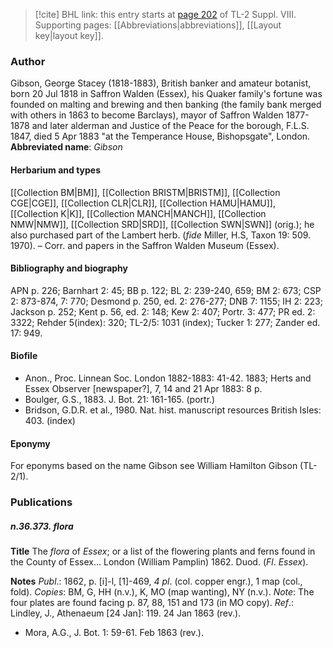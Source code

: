 > [!cite] BHL link: this entry starts at [page 202](https://www.biodiversitylibrary.org/page/33258680) of TL-2 Suppl. VIII.
> Supporting pages: [[Abbreviations|abbreviations]], [[Layout key|layout key]].

### Author

Gibson, George Stacey (1818-1883), British banker and amateur botanist, born 20 Jul 1818 in Saffron Walden (Essex), his Quaker family's fortune was founded on malting and brewing and then banking (the family bank merged with others in 1863 to become Barclays), mayor of Saffron Walden 1877-1878 and later alderman and Justice of the Peace for the borough, F.L.S. 1847, died 5 Apr 1883 "at the Temperance House, Bishopsgate", London. 
**Abbreviated name**: *Gibson*

#### Herbarium and types

[[Collection BM|BM]], [[Collection BRISTM|BRISTM]], [[Collection CGE|CGE]], [[Collection CLR|CLR]], [[Collection HAMU|HAMU]], [[Collection K|K]], [[Collection MANCH|MANCH]], [[Collection NMW|NMW]], [[Collection SRD|SRD]], [[Collection SWN|SWN]] (orig.); he also purchased part of the Lambert herb. (*fide* Miller, H.S, Taxon 19: 509. 1970). – Corr. and papers in the Saffron Walden Museum (Essex).

#### Bibliography and biography

APN p. 226; Barnhart 2: 45; BB p. 122; BL 2: 239-240, 659; BM 2: 673; CSP 2: 873-874, 7: 770; Desmond p. 250, ed. 2: 276-277; DNB 7: 1155; IH 2: 223; Jackson p. 252; Kent p. 56, ed. 2: 148; Kew 2: 407; Portr. 3: 477; PR ed. 2: 3322; Rehder 5(index): 320; TL-2/5: 1031 (index); Tucker 1: 277; Zander ed. 17: 949.

#### Biofile

- Anon., Proc. Linnean Soc. London 1882-1883: 41-42. 1883; Herts and Essex Observer \[newspaper?\], 7, 14 and 21 Apr 1883: 8 p.
- Boulger, G.S., 1883. J. Bot. 21: 161-165. (portr.)
- Bridson, G.D.R. et al., 1980. Nat. hist. manuscript resources British Isles: 403. (index)

#### Eponymy

For eponyms based on the name Gibson see William Hamilton Gibson (TL-2/1).

### Publications

##### n.36.373. flora

**Title**
The *flora* of *Essex*; or a list of the flowering plants and ferns found in the County of Essex... London (William Pamplin) 1862. Duod. (*Fl*. *Essex*).

**Notes**
*Publ*.: 1862, p. \[i\]-l, \[1\]-469, *4 pl*. (col. copper engr.), 1 map (col., fold). *Copies*: BM, G, HH (n.v.), K, MO (map wanting), NY (n.v.).
*Note*: The four plates are found facing p. 87, 88, 151 and 173 (in MO copy).
*Ref*.: Lindley, J., Athenaeum \[24 Jan\]: 119. 24 Jan 1863 (rev.).
- Mora, A.G., J. Bot. 1: 59-61. Feb 1863 (rev.).

